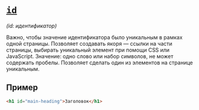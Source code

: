 # [`id`](../index.md)

_(id: идентификатор)_

Важно, чтобы значение идентификатора было уникальным в рамках одной страницы. Позволяет создавать якоря — ссылки на части страницы, выбирать уникальный элемент при помощи CSS или JavaScript. Значение: одно слово или набор символов, не может содержать пробелы. Позволяет сделать один из элементов на странице уникальным.

## Пример

```html
<h1 id="main-heading">Заголовок</h1>
```
